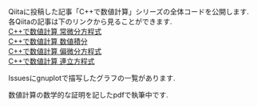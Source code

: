 Qiitaに投稿した記事「C++で数値計算」シリーズの全体コードを公開します. <br>
各Qiitaの記事は下のリンクから見ることができます. <br>
[C++で数値計算 常微分方程式](https://qiita.com/Yonono_01/items/b170aefcba64311b2bee) <br>
[C++で数値計算 数値積分](https://qiita.com/Yonono_01/items/9069432897fea839b5fd) <br>
[C++で数値計算 偏微分方程式](https://qiita.com/Yonono_01/items/ff22610d80f20bfe1b99) <br>
[C++で数値計算 連立方程式](https://qiita.com/Yonono_01/items/636d2a1a3a5d79c33769) <br>

Issuesにgnuplotで描写したグラフの一覧があります. <br>

数値計算の数学的な証明を記したpdfで執筆中です. 
